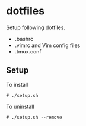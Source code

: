 # dotfiles

Setup following dotfiles.
* .bashrc
* .vimrc and Vim config files
* .tmux.conf

## Setup

  To install
  ```
  # ./setup.sh
  ```

  To uninstall
  ```
  # ./setup.sh --remove
  ```
